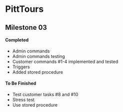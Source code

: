 # PittTours

## Milestone 03

#### Completed
* Admin commands
* Admin commands testing
* Customer commands #1-4 implemented and tested
* Triggers
* Added stored procedure

#### To Be Finished
* Test customer tasks #8 and #10
* Stress test
* Use stored procedure
